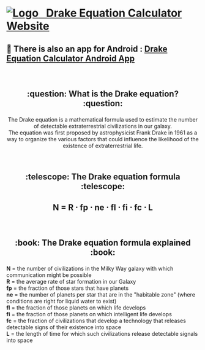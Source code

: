 # [![Logo](https://user-images.githubusercontent.com/86963425/220344222-3c05930c-d7dd-4f80-8d00-271a9bbbad60.png)&nbsp;&nbsp;&nbsp;Drake Equation Calculator Website](https://nickmihal.github.io/Drake-Equation-Calculator-Web/)

<h2>

:iphone: There is also an app for Android : [Drake Equation Calculator Android App](https://github.com/NickMihal/Drake-Equation-Calculator-Android/) </h2>

<br>
<h2><p align="center">:question: What is the Drake equation? :question:</p></h2>

<p align="center"> The Drake equation is a mathematical formula used to estimate the number of detectable extraterrestrial civilizations in our galaxy. <br>
The equation was first proposed by astrophysicist Frank Drake in 1961 as a way to organize the various factors that could influence the likelihood of the existence of extraterrestrial life. </p>

<br>
<h2><p align="center">:telescope: The Drake equation formula :telescope:</p></h2>

<h2><p align="center"> N = R ⋅ fp ⋅ ne ⋅ fl ⋅ fi ⋅ fc ⋅ L </p></h2>
<br>

<h2><p align="center">:book: The Drake equation formula explained :book:</p></h2>

<b>N</b> = the number of civilizations in the Milky Way galaxy with which communication might be possible <br>
<b>R</b> = the average rate of star formation in our Galaxy <br>
<b>fp</b> = the fraction of those stars that have planets <br>
<b>ne</b> = the number of planets per star that are in the "habitable zone" (where conditions are right for liquid water to exist) <br>
<b>fl</b> = the fraction of those planets on which life develops <br>
<b>fi</b> = the fraction of those planets on which intelligent life develops <br>
<b>fc</b> = the fraction of civilizations that develop a technology that releases detectable signs of their existence into space <br>
<b>L</b> = the length of time for which such civilizations release detectable signals into space <br>

